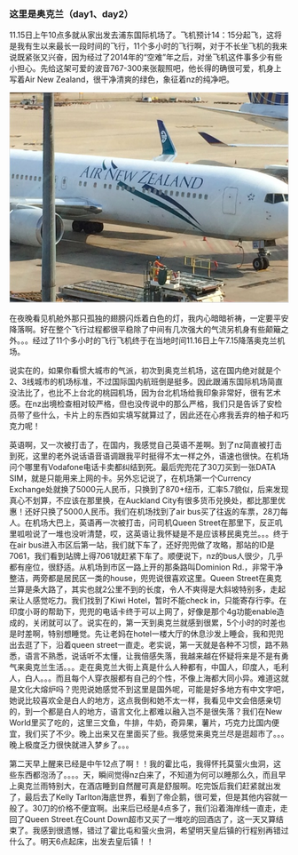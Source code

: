 ### 这里是奥克兰（day1、day2）

11.15日上午10点多就从家出发去浦东国际机场了。飞机预计14：15分起飞，这将是我有生以来最长一段时间的飞行，11个多小时的飞行啊，对于不长坐飞机的我来说既紧张又兴奋，因为经过了2014年的“空难”年之后，对坐飞机这件事多少有些小担心。先给这架可爱的波音767-300来张靓照吧，他长得的确很可爱，机身上写着Air New Zealand，很干净清爽的绿色，象征着nz的纯净吧。

![image](../asserts/nzplane.JPG)

在夜晚看见机舱外那只孤独的翅膀闪烁着白色的灯，我内心暗暗祈祷，一定要平安降落啊。好在整个飞行过程都很平稳除了中间有几次强大的气流另机身有些颠簸之外。。。经过了11个多小时的飞行飞机终于在当地时间11.16日上午7.15降落奥克兰机场。

说实在的，如果你看惯大城市的气派，初次到奥克兰机场，这在国内绝对就是个2、3线城市的机场标准，不过国际国内航班倒是挺多。因此跟浦东国际机场简直没法比了，也比不上台北的桃园机场，因为台北机场给我印象非常好，很有艺术感。在nz出境检查相对较严格，但也没传说中的那么严格，我们只是告诉了安检员带了些什么，卡片上的东西如实填写就算过了，因此还在心疼我丢弃的柚子和巧克力呢！

英语啊，又一次被打击了，在国内，我感觉自己英语不差啊。到了nz简直被打击到死，这里的老外说话语音语调跟我平时挺得不太一样之外，语速也很快。在机场问个哪里有Vodafone电话卡卖都纠结到死。最后兜兜花了30刀买到一张DATA SIM，就是只能用来上网的卡。另外忘记说了，在机场第一个Currency Exchange处就换了5000元人民币，只换到了870+纽币，汇率5.7貌似，后来发现真心不划算，不应该在那里换，在Auckland City有很多货币兑换处，都比那里优惠！还好只换了5000人民币。我们在机场找到了air bus买了往返的车票，28刀每人。在机场大巴上，英语再一次被打击，问司机Queen Street在那里下，反正叽里呱啦说了一堆也没听清楚，哎，这英语让我怀疑是不是应该移民奥克兰。。。终于在air bus进入市区后第一站，我们就下车了，还好兜兜做了攻略，那站的ID是7061，我们看到站牌上得7061就赶紧下车了。顺便说下，nz的bus人很少，几乎都有座位，很舒适。从机场到市区一路上开的那条路叫Dominion Rd.，非常干净整洁，两旁都是居民区一类的house，兜兜说很喜欢这里。Queen Street在奥克兰算是条大路了，其实也就2公里不到的长度，令人不爽得是大斜坡特别多，走起来让人感觉吃力。我们找到了Kiwi Hotel，暂时不能check in，只能寄存行李。在印度小哥的帮助下，兜兜的电话卡终于可以上网了，好像是那个4g功能enable造成的，关闭就可以了。说实在的，第一天到奥克兰就感到很累，5个小时的时差也是时差啊，特别想睡觉。先让老妈在hotel一楼大厅的休息沙发上睡会，我和兜兜出去逛了下，沿着queen street一直走。老实说，第一天就是各种不习惯，路不熟悉，语言不熟悉，说话听不太懂，让我倍感失落，我越来越在怀疑将来是不是有勇气来奥克兰生活。。。走在奥克兰大街上真是什么人种都有，中国人，印度人，毛利人，白人。。。而且每个人穿衣服都有自己的个性，不像上海都大同小异。难道这就是文化大熔炉吗？兜兜说她感觉不到这里是国外呢，可能是好多地方有中文字吧，她说比较喜欢全是白人的地方，这点我倒和她不太一样，我看见中文会倍感亲切的，到一个都是白人的地方，语言文化上都难以融入岂不是很失落？我们在New World里买了吃的，这里三文鱼，牛排，牛奶，奇异果，薯片，巧克力比国内便宜，我们买了不少。晚上出来又在里面买了些。我感觉来奥克兰尽是逛超市了。。。晚上极度乏力很快就进入梦乡了。。。

第二天早上醒来已经是中午12点了啊！！我的霍比屯，我得怀托莫萤火虫洞，这些东西都泡汤了。。。。天，瞬间觉得nz白来了，不知道为何可以睡那么久，而且早上奥克兰雨特别大，在酒店睡到自然醒可真是舒服啊。吃完饭后我们赶紧就出发了，最后去了Kelly Tarlton海底世界，看到了帝企鹅，很可爱，但是其他内容就一般了。30刀的价格不便宜啊。出来后已经是4点多了，我们沿着海岸线一直走，走回了Queen Street.在Count Down超市又买了一堆吃的回酒店了，这一天又算结束了。我感到很遗憾，错过了霍比屯和萤火虫洞，希望明天皇后镇的行程别再错过什么了。明天6点起床，出发去皇后镇！！